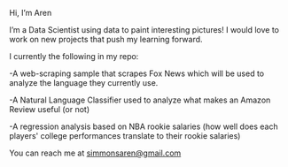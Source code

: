 Hi, I’m Aren

I’m a Data Scientist using data to paint interesting pictures! I would love to work on new projects that push my learning forward. 

I currently the following in my repo:

  -A web-scraping sample that scrapes Fox News which will be used to analyze the language they currently use.
  
  -A Natural Language Classifier used to analyze what makes an Amazon Review useful (or not)
  
  -A regression analysis based on NBA rookie salaries (how well does each players' college performances translate to their rookie salaries)
  
You can reach me at simmonsaren@gmail.com

<!---
SmmnsMo/SmmnsMo is a ✨ special ✨ repository because its `README.md` (this file) appears on your GitHub profile.
You can click the Preview link to take a look at your changes.
--->
